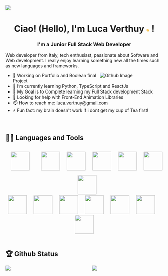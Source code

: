 ![](https://raw.githubusercontent.com/halfrost/halfrost/master/icons/header_.png)

<h1 align="center"> Ciao! (Hello), I'm Luca Verthuy <img src="https://raw.githubusercontent.com/ABSphreak/ABSphreak/master/gifs/Hi.gif" width="10px" > ! </h1>

<h3 align="center">I'm a Junior Full Stack Web Developer</h3>
  
Web developer from Italy, tech enthusiast, passionate about Software and Web development. I really enjoy learning something new all the times such as new languages and frameworks.


<img width="40%" align="right" alt="Github Image" src="https://raw.githubusercontent.com/onimur/.github/master/.resources/git-header.svg" />

- 🔭 Working on Portfolio and Boolean final Project
- 🌱 I’m currently learning Python, TypeScript and ReactJs
- 🥅 My Goal is to Complete learning my Full Stack development Stack
- 🤔 Looking for help with Front-End Animation Libraries
- 📫 How to reach me: luca.verthuy@gmail.com
- ⚡ Fun fact: my brain doesn't work if i dont get my cup of Tea first! 
<br />


## 👨‍💻 Languages and Tools

<div align="center">
  
<img src="https://github.com/Subhampreet/Subhampreet/blob/master/logos/python.png?raw=true" height="60" width="60" style="margin:15px">
  <a target="blank"> </a>
<img src="https://github.com/Subhampreet/Subhampreet/blob/master/logos/JS.png?raw=true" height="60" width="60">
  <a target="blank"> </a>
<img src="https://upload.wikimedia.org/wikipedia/commons/9/95/Vue.js_Logo_2.svg" height="60" width="60">
  <a target="blank"> </a>
<img src="https://upload.wikimedia.org/wikipedia/commons/thumb/a/a7/React-icon.svg/220px-React-icon.svg.png" height="60" width="60">
  <a target="blank"> </a>
<img src="https://github.com/Subhampreet/Subhampreet/blob/master/logos/html.png?raw=true" height="60" width="60">
  <a target="blank"> </a>
<img src="https://github.com/Subhampreet/Subhampreet/blob/master/logos/css.png?raw=true" height="60" width="60">
  <a target="blank"> </a>
<img src="https://github.com/Subhampreet/Subhampreet/blob/master/logos/bootstrap.png?raw=true" height="60" width="60">


<br>

<img src="https://github.com/Subhampreet/Subhampreet/blob/master/logos/php.png?raw=true" height="60" width="60">
  <a target="blank"> </a>
<img src="https://upload.wikimedia.org/wikipedia/commons/9/9a/Laravel.svg" height="60" width="60">
  <a target="blank"> </a>
<img src="https://github.com/Subhampreet/Subhampreet/blob/master/logos/sql.png?raw=true" height="60" width="60">
  <a target="blank"> </a>
<img src="https://upload.wikimedia.org/wikipedia/en/d/dd/MySQL_logo.svg" height="60" width="60">
  <a target="blank"> </a>
<img src="https://upload.wikimedia.org/wikipedia/commons/9/96/Sass_Logo_Color.svg" height="60" width="60">
  <a target="blank"> </a>
<img src="https://github.com/Subhampreet/Subhampreet/blob/master/logos/git.png?raw=true" height="60" width="60">
  <a target="blank"> </a>
<img src="https://github.com/Subhampreet/Subhampreet/blob/master/logos/vs.png?raw=true" height="60" width="60">



</div>

<br >

## 🏆 Github Status

<img src="https://github-readme-stats.vercel.app/api?username=LucaVerth&theme=dark" width="45%" align="right" >

<img src="https://github-readme-stats.vercel.app/api/top-langs/?username=LucaVerth&layout=compact&theme=dark" width="45%" >


<br>





